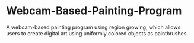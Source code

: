 # Webcam-Based-Painting-Program
A webcam-based painting program using region growing, which allows users to create digital art using uniformly colored objects as paintbrushes.
